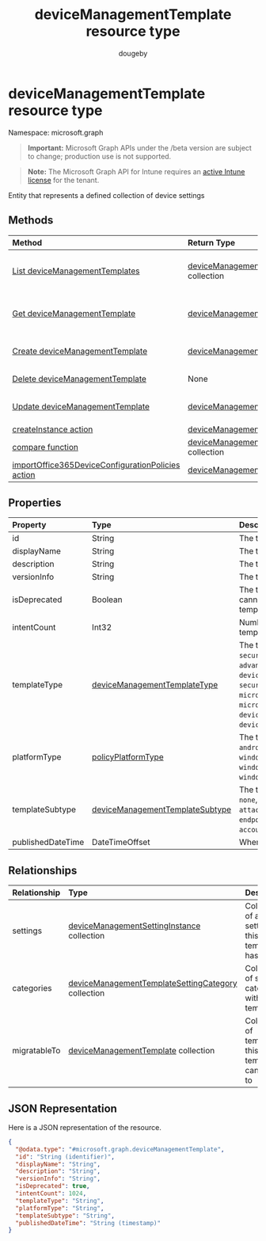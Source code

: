 ﻿---
title: "deviceManagementTemplate resource type"
description: "Entity that represents a defined collection of device settings"
author: "dougeby"
localization_priority: Normal
ms.prod: "intune"
doc_type: resourcePageType
---

# deviceManagementTemplate resource type

Namespace: microsoft.graph

> **Important:** Microsoft Graph APIs under the /beta version are subject to change; production use is not supported.

> **Note:** The Microsoft Graph API for Intune requires an [active Intune license](https://go.microsoft.com/fwlink/?linkid=839381) for the tenant.

Entity that represents a defined collection of device settings

## Methods

| Method                                                                                                                                                 | Return Type                                                                                                           | Description                                                                                                                                |
| :----------------------------------------------------------------------------------------------------------------------------------------------------- | :-------------------------------------------------------------------------------------------------------------------- | :----------------------------------------------------------------------------------------------------------------------------------------- |
| [List deviceManagementTemplates](../api/intune-deviceintent-devicemanagementtemplate-list.md)                                                          | [deviceManagementTemplate](../resources/intune-deviceintent-devicemanagementtemplate.md) collection                   | List properties and relationships of the [deviceManagementTemplate](../resources/intune-deviceintent-devicemanagementtemplate.md) objects. |
| [Get deviceManagementTemplate](../api/intune-deviceintent-devicemanagementtemplate-get.md)                                                             | [deviceManagementTemplate](../resources/intune-deviceintent-devicemanagementtemplate.md)                              | Read properties and relationships of the [deviceManagementTemplate](../resources/intune-deviceintent-devicemanagementtemplate.md) object.  |
| [Create deviceManagementTemplate](../api/intune-deviceintent-devicemanagementtemplate-create.md)                                                       | [deviceManagementTemplate](../resources/intune-deviceintent-devicemanagementtemplate.md)                              | Create a new [deviceManagementTemplate](../resources/intune-deviceintent-devicemanagementtemplate.md) object.                              |
| [Delete deviceManagementTemplate](../api/intune-deviceintent-devicemanagementtemplate-delete.md)                                                       | None                                                                                                                  | Deletes a [deviceManagementTemplate](../resources/intune-deviceintent-devicemanagementtemplate.md).                                        |
| [Update deviceManagementTemplate](../api/intune-deviceintent-devicemanagementtemplate-update.md)                                                       | [deviceManagementTemplate](../resources/intune-deviceintent-devicemanagementtemplate.md)                              | Update the properties of a [deviceManagementTemplate](../resources/intune-deviceintent-devicemanagementtemplate.md) object.                |
| [createInstance action](../api/intune-deviceintent-devicemanagementtemplate-createinstance.md)                                                         | [deviceManagementIntent](../resources/intune-deviceintent-devicemanagementintent.md)                                  | Not yet documented                                                                                                                         |
| [compare function](../api/intune-deviceintent-devicemanagementtemplate-compare.md)                                                                     | [deviceManagementSettingComparison](../resources/intune-deviceintent-devicemanagementsettingcomparison.md) collection | Not yet documented                                                                                                                         |
| [importOffice365DeviceConfigurationPolicies action](../api/intune-deviceintent-devicemanagementtemplate-importoffice365deviceconfigurationpolicies.md) | [deviceManagementIntent](../resources/intune-deviceintent-devicemanagementintent.md) collection                       | Not yet documented                                                                                                                         |

## Properties

| Property          | Type                                                                                                   | Description                                                                                                                                                                                                                                                                                                                          |
| :---------------- | :----------------------------------------------------------------------------------------------------- | :----------------------------------------------------------------------------------------------------------------------------------------------------------------------------------------------------------------------------------------------------------------------------------------------------------------------------------- |
| id                | String                                                                                                 | The template ID                                                                                                                                                                                                                                                                                                                      |
| displayName       | String                                                                                                 | The template's display name                                                                                                                                                                                                                                                                                                          |
| description       | String                                                                                                 | The template's description                                                                                                                                                                                                                                                                                                           |
| versionInfo       | String                                                                                                 | The template's version information                                                                                                                                                                                                                                                                                                   |
| isDeprecated      | Boolean                                                                                                | The template is deprecated or not. Intents cannot be created from a deprecated template.                                                                                                                                                                                                                                             |
| intentCount       | Int32                                                                                                  | Number of Intents created from this template.                                                                                                                                                                                                                                                                                        |
| templateType      | [deviceManagementTemplateType](../resources/intune-deviceintent-devicemanagementtemplatetype.md)       | The template's type. Possible values are: `securityBaseline`, `specializedDevices`, `advancedThreatProtectionSecurityBaseline`, `deviceConfiguration`, `custom`, `securityTemplate`, `microsoftEdgeSecurityBaseline`, `microsoftOffice365ProPlusSecurityBaseline`, `deviceCompliance`, `deviceConfigurationForOffice365`, `cloudPC`. |
| platformType      | [policyPlatformType](../resources/intune-shared-policyplatformtype.md)                                 | The template's platform. Possible values are: `android`, `androidForWork`, `iOS`, `macOS`, `windowsPhone81`, `windows81AndLater`, `windows10AndLater`, `androidWorkProfile`, `windows10XProfile`, `all`.                                                                                                                             |
| templateSubtype   | [deviceManagementTemplateSubtype](../resources/intune-deviceintent-devicemanagementtemplatesubtype.md) | The template's subtype. Possible values are: `none`, `firewall`, `diskEncryption`, `attackSurfaceReduction`, `endpointDetectionReponse`, `accountProtection`, `antivirus`.                                                                                                                                                           |
| publishedDateTime | DateTimeOffset                                                                                         | When the template was published                                                                                                                                                                                                                                                                                                      |

## Relationships

| Relationship | Type                                                                                                                              | Description                                          |
| :----------- | :-------------------------------------------------------------------------------------------------------------------------------- | :--------------------------------------------------- |
| settings     | [deviceManagementSettingInstance](../resources/intune-deviceintent-devicemanagementsettinginstance.md) collection                 | Collection of all settings this template has         |
| categories   | [deviceManagementTemplateSettingCategory](../resources/intune-deviceintent-devicemanagementtemplatesettingcategory.md) collection | Collection of setting categories within the template |
| migratableTo | [deviceManagementTemplate](../resources/intune-deviceintent-devicemanagementtemplate.md) collection                               | Collection of templates this template can migrate to |

## JSON Representation

Here is a JSON representation of the resource.

<!-- {
  "blockType": "resource",
  "keyProperty": "id",
  "@odata.type": "microsoft.graph.deviceManagementTemplate"
}
-->

```json
{
  "@odata.type": "#microsoft.graph.deviceManagementTemplate",
  "id": "String (identifier)",
  "displayName": "String",
  "description": "String",
  "versionInfo": "String",
  "isDeprecated": true,
  "intentCount": 1024,
  "templateType": "String",
  "platformType": "String",
  "templateSubtype": "String",
  "publishedDateTime": "String (timestamp)"
}
```
